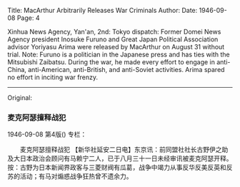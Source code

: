 Title: MacArthur Arbitrarily Releases War Criminals
Author: 
Date: 1946-09-08
Page: 4

Xinhua News Agency, Yan'an, 2nd: Tokyo dispatch: Former Domei News Agency president Inosuke Furuno and Great Japan Political Association advisor Yoriyasu Arima were released by MacArthur on August 31 without trial. Note: Furuno is a politician in the Japanese press and has ties with the Mitsubishi Zaibatsu. During the war, he made every effort to engage in anti-China, anti-American, anti-British, and anti-Soviet activities. Arima spared no effort in inciting war frenzy.



<hr /> 

Original: 


### 麦克阿瑟擅释战犯

1946-09-08
第4版()
专栏：

　　麦克阿瑟擅释战犯
    【新华社延安二日电】东京讯：前同盟社社长古野伊之助及大日本政治会顾问有马赖宁二人，已于八月三十一日未经审讯被麦克阿瑟开释。按：古野为日本新闻界政客与三菱财阀有瓜葛，战争中竭力从事反华反美反英和反苏的活动；有马对煽惑战争狂热曾不遗余力。
